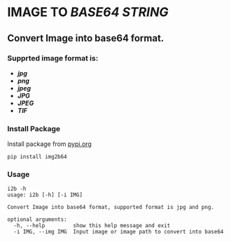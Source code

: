 # IMAGE TO _BASE64 STRING_

## Convert Image into base64 format.

### Supprted image format is:

* _**jpg**_
* _**png**_
* _**jpeg**_
* _**JPG**_
* _**JPEG**_
* _**TIF**_

### Install Package
Install package from
[pypi.org](https://pypi.org/project/i2b/)
```
pip install img2b64
```
### Usage

```
i2b -h
usage: i2b [-h] [-i IMG]

Convert Image into base64 format, supported format is jpg and png.

optional arguments:
  -h, --help         show this help message and exit
  -i IMG, --img IMG  Input image or image path to convert into base64
```
